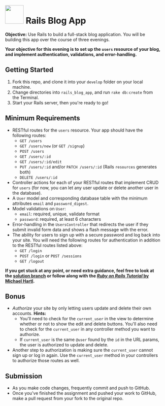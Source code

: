 # <img src="https://cloud.githubusercontent.com/assets/7833470/10899314/63829980-8188-11e5-8cdd-4ded5bcb6e36.png" height="60"> Rails Blog App

**Objective:** Use Rails to build a full-stack blog application. You will be building this app over the course of three evenings.

**Your objective for this evening is to set up the `users` resource of your blog, and implement authentication, validations, and error-handling.**

## Getting Started

1. Fork this repo, and clone it into your `develop` folder on your local machine.
2. Change directories into `rails_blog_app`, and run `rake db:create` from the Terminal.
3. Start your Rails server, then you're ready to go!

## Minimum Requirements

* RESTful routes for the `users` resource. Your app should have the following routes:
  * `GET /users`
  * `GET /users/new` (or `GET /signup`)
  * `POST /users`
  * `GET /users/:id`
  * `GET /users/:id/edit`
  * `PUT /users/:id` and/or `PATCH /users/:id` (Rails `resources` generates both)
  * `DELETE /users/:id`
* Controller actions for each of your RESTful routes that implement CRUD for `users` (for now, you can let any user update or delete another user in the database).
* A `User` model and corresponding database table with the minimum attributes `email` and `password_digest`.
* Model validations on `User`:
  * `email`: required, unique, validate format
  * `password`: required, at least 6 characters
* Error-handling in the `UsersController` that redirects the user if they submit invalid form data and shows a flash message with the error.
* The ability for users to sign up with a secure password and log back into your site. You will need the following routes for authentication in addition to the RESTful routes listed above:
  * `GET /login`
  * `POST /login` or `POST /sessions`
  * `GET /logout`

**If you get stuck at any point, or need extra guidance, feel free to look at the [solution branch](https://github.com/sf-wdi-24/rails_blog_app) or follow along with the <a href="https://www.railstutorial.org/book" target="_blank">*Ruby on Rails Tutorial* by Michael Hartl</a>.**

## Bonus

* *Authorize* your site by only letting users update and delete their own accounts. **Hints:**
  * You'll need to check for the `current_user` in the view to determine whether or not to show the edit and delete buttons. You'll also need to check for the `current_user` in any controller method you want to authorize.
  * If `current_user` is the same `@user` found by the `id` in the URL params, the user is authorized to update and delete.
* Another step to authorization is making sure the `current_user` cannot sign up or log in again. Use the `current_user` method in your controllers to authorize those routes as well.

## Submission

* As you make code changes, frequently commit and push to GitHub.
* Once you've finished the assignment and pushed your work to GitHub, make a pull request from your fork to the original repo.
